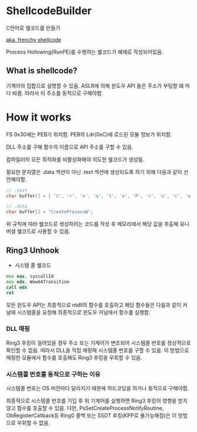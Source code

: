 # ShellcodeBuilder
C언어로 쉘코드를 만들기

[aka. frenchy shellcode](https://www.zscaler.com/blogs/security-research/frenchy-shellcode-wild)

Process Hollowing(RunPE)를 수행하는 쉘코드가 예제로 작성되어있음.

## What is shellcode?
기계어의 집합으로 설명할 수 있음. ASLR에 의해 윈도우 API 들은 주소가 부팅할 떄 마다 바뀜. 따라서 이 주소를 동적으로 구해야함.


# How it works
FS 0x30에는 PEB가 위치함. PEB의 Ldr(0xC)에 로드된 모듈 정보가 위치함.

DLL 주소를 구해 함수의 이름으로 API 주소를 구할 수 있음.

컴파일러의 모든 최적화를 비활성화해야 의도한 쉘코드가 생성됨.

필요한 문자열은 .data 섹션이 아닌 .text 섹션에 생성되도록 하기 위해 다음과 같이 선언해야함.
```c
// .text
char buffer[] = { 'C', 'r', 'e', 'a', 't', 'e', 'P', 'r', 'o', 'c', 'e', 's', 's', 'W', '\0' };

// .data
char buffer[] = "CreateProcessW";
```

위 규칙에 따라 쉘코드로 생성하려는 코드를 작성 후 메모리에서 해당 값을 추출해 유니버셜 쉘코드로 사용할 수 있음.

## Ring3 Unhook
* 시스템 콜 쉘코드
```asm
mov eax, syscallId
mov edx, Wow64Transition
call edx
ret
```
모든 윈도우 API는 최종적으로 ntdll의 함수를 호출하고 해당 함수들은 다음과 같이 커널에 시스템콜을 요청해 최종적으로 윈도우 커널에서 함수를 실행함.

### DLL 매핑
Ring3 후킹이 걸려있을 경우 주소 또는 기계어가 변조되어 시스템콜 번호를 정상적으로 확인할 수 없음. 따라서 DLL을 직접 매핑해 시스템콜 번호를 구할 수 있음. 이 방법으로 매핑한 모듈에서 함수를 호출해도 Ring3 후킹을 우회할 수 있음.

### 시스템콜 번호를 동적으로 구하는 이유
시스템콜 번호는 OS 버전마다 달라지기 때문에 하드코딩을 하거나 동적으로 구해야함.

최종적으로 시스템콜 번호를 기입 후 위 기계어를 실행하면 Ring3 후킹의 영향을 받지 않고 함수를 호출할 수 있음. 다만, PsSetCreateProcessNotifyRoutine, ObRegisterCallback등 Ring0 콜백 또는 SSDT 후킹(KPP로 불가능해짐)은 이 방법으로 우회할 수 없음.
